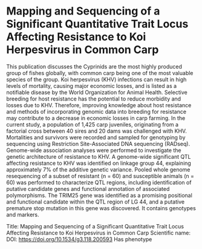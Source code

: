 # Mapping and Sequencing of a Significant Quantitative Trait Locus Affecting Resistance to Koi Herpesvirus in Common Carp

This publication discusses the Cyprinids are the most highly produced group of fishes globally, with common carp being one of the most valuable species of the group. Koi herpesvirus (KHV) infections can result in high levels of mortality, causing major economic losses, and is listed as a notifiable disease by the World Organization for Animal Health. Selective breeding for host resistance has the potential to reduce morbidity and losses due to KHV. Therefore, improving knowledge about host resistance and methods of incorporating genomic data into breeding for resistance may contribute to a decrease in economic losses in carp farming. In the current study, a population of 1,425 carp juveniles, originating from a factorial cross between 40 sires and 20 dams was challenged with KHV. Mortalities and survivors were recorded and sampled for genotyping by sequencing using Restriction Site-Associated DNA sequencing (RADseq). Genome-wide association analyses were performed to investigate the genetic architecture of resistance to KHV. A genome-wide significant QTL affecting resistance to KHV was identified on linkage group 44, explaining approximately 7% of the additive genetic variance. Pooled whole genome resequencing of a subset of resistant (n = 60) and susceptible animals (n = 60) was performed to characterize QTL regions, including identification of putative candidate genes and functional annotation of associated polymorphisms. The TRIM25 gene was identified as a promising positional and functional candidate within the QTL region of LG 44, and a putative premature stop mutation in this gene was discovered.
It contains  genotypes and  markers.

Title: Mapping and Sequencing of a Significant Quantitative Trait Locus Affecting Resistance to Koi Herpesvirus in Common Carp
Scientific name: 
DOI: https://doi.org/10.1534/g3.118.200593
Has phenotype 

